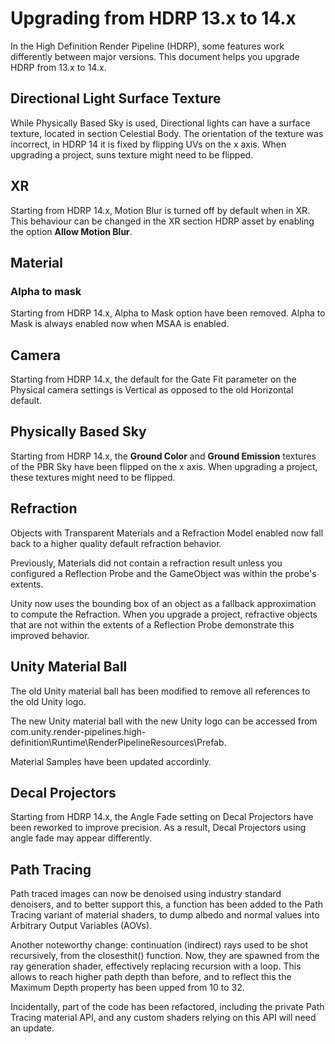 # Upgrading from HDRP 13.x to 14.x

In the High Definition Render Pipeline (HDRP), some features work differently between major versions. This document helps you upgrade HDRP from 13.x to 14.x.

## Directional Light Surface Texture

While Physically Based Sky is used, Directional lights can have a surface texture, located in section Celestial Body. The orientation of the texture was incorrect, in HDRP 14 it is fixed by flipping UVs on the x axis. When upgrading a project, suns texture might need to be flipped.

## XR

Starting from HDRP 14.x, Motion Blur is turned off by default when in XR. This behaviour can be changed in the XR section HDRP asset by enabling the option **Allow Motion Blur**.

## Material

### Alpha to mask

Starting from HDRP 14.x, Alpha to Mask option have been removed. Alpha to Mask is always enabled now when MSAA is enabled.

## Camera

Starting from HDRP 14.x, the default for the Gate Fit parameter on the Physical camera settings is Vertical as opposed to the old Horizontal default.

## Physically Based Sky

Starting from HDRP 14.x, the **Ground Color** and **Ground Emission** textures of the PBR Sky have been flipped on the x axis. When upgrading a project, these textures might need to be flipped.

## Refraction

Objects with Transparent Materials and a Refraction Model enabled now fall back to a higher quality default refraction behavior.

Previously, Materials did not contain a refraction result unless you configured a Reflection Probe and the GameObject was within the probe's extents.

Unity now uses the bounding box of an object as a fallback approximation to compute the Refraction. When you upgrade a project, refractive objects that are not within the extents of a Reflection Probe demonstrate this improved behavior.

## Unity Material Ball

The old Unity material ball has been modified to remove all references to the old Unity logo.

The new Unity material ball with the new Unity logo can be accessed from com.unity.render-pipelines.high-definition\Runtime\RenderPipelineResources\Prefab.

Material Samples have been updated accordinly.

## Decal Projectors

Starting from HDRP 14.x, the Angle Fade setting on Decal Projectors have been reworked to improve precision. As a result, Decal Projectors using angle fade may appear differently.

## Path Tracing

Path traced images can now be denoised using industry standard denoisers, and to better support this, a function has been added to the Path Tracing variant of material shaders, to dump albedo and normal values into Arbitrary Output Variables (AOVs).

Another noteworthy change: continuation (indirect) rays used to be shot recursively, from the closesthit() function. Now, they are spawned from the ray generation shader, effectively replacing recursion with a loop. This allows to reach higher path depth than before, and to reflect this the Maximum Depth property has been upped from 10 to 32.

Incidentally, part of the code has been refactored, including the private Path Tracing material API, and any custom shaders relying on this API will need an update.

